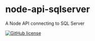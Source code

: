 # node-api-sqlserver
A Node API connecting to SQL Server

[![GitHub license](https://img.shields.io/badge/license-MIT-blue.svg)](https://github.com/rogeroliveira84/node-api-sqlserver/blob/master/LICENSE)
